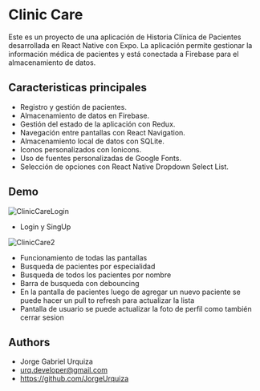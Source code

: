 
# Clinic Care 

Este es un proyecto de una aplicación de Historia Clínica de Pacientes desarrollada en React Native con Expo. La aplicación permite gestionar la información médica de pacientes y está conectada a Firebase para el almacenamiento de datos.

## Caracteristicas principales

 - Registro y gestión de pacientes.
 - Almacenamiento de datos en Firebase.
 - Gestión del estado de la aplicación con Redux.
 - Navegación entre pantallas con React Navigation.
 - Almacenamiento local de datos con SQLite.
 - Iconos personalizados con Ionicons.
 - Uso de fuentes personalizadas de Google Fonts.
 - Selección de opciones con React Native Dropdown   Select List.

## Demo

![ClinicCareLogin](https://github.com/JorgeUrquiza/ClinicCare/assets/112591217/0baf6968-3c24-4fbd-82ed-ea3c56076970)

- Login y SingUp

![ClinicCare2](https://github.com/JorgeUrquiza/ClinicCare/assets/112591217/43ba6e1f-1127-4e8b-ab0b-8a8b98b71500)

- Funcionamiento de todas las pantallas
- Busqueda de pacientes por especialidad
- Busqueda de todos los pacientes por nombre
- Barra de busqueda con debouncing
- En la pantalla de pacientes luego de agregar un nuevo paciente se puede hacer un pull to refresh para actualizar la lista
- Pantalla de usuario se puede actualizar la foto de perfil como también cerrar sesion

## Authors

-  Jorge Gabriel Urquiza 
- urq.developer@gmail.com
- https://github.com/JorgeUrquiza

